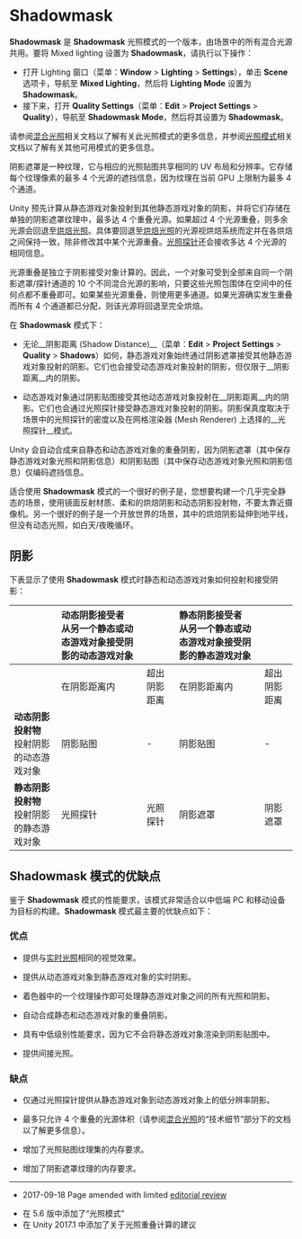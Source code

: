 # Shadowmask

__Shadowmask__ 是 __Shadowmask__ 光照模式的一个版本，由场景中的所有混合光源共用。要将 Mixed lighting 设置为 __Shadowmask__，请执行以下操作：

* 打开 Lighting 窗口（菜单：__Window__ > __Lighting__ > __Settings__），单击 __Scene__ 选项卡，导航至 __Mixed Lighting__，然后将 __Lighting Mode__ 设置为 __Shadowmask__。
* 接下来，打开 __Quality Settings__（菜单：__Edit__ > __Project Settings__ > __Quality__），导航至 __Shadowmask Mode__，然后将其设置为 __Shadowmask__。

请参阅[混合光照](LightMode-Mixed.html)相关文档以了解有关此光照模式的更多信息，并参阅[光照模式](LightModes.html)相关文档以了解有关其他可用模式的更多信息。

阴影遮罩是一种纹理，它与相应的光照贴图共享相同的 UV 布局和分辨率。它存储每个纹理像素的最多 4 个光源的遮挡信息，因为纹理在当前 GPU 上限制为最多 4 个通道。

Unity 预先计算从静态游戏对象投射到其他静态游戏对象的阴影，并将它们存储在单独的阴影遮罩纹理中，最多达 4 个重叠光源。如果超过 4 个光源重叠，则多余光源会回退至[烘焙光照](LightMode-Baked.html)。具体要回退至[烘焙光照](LightMode-Baked.html)的光源视烘焙系统而定并在各烘焙之间保持一致，除非修改其中某个光源重叠。[光照探针](LightProbes.html)还会接收多达 4 个光源的相同信息。

光源重叠是独立于阴影接受对象计算的。因此，一个对象可受到全部来自同一个阴影遮罩/探针通道的 10 个不同混合光源的影响，只要这些光照包围体在空间中的任何点都不重叠即可。如果某些光源重叠，则使用更多通道。如果光源确实发生重叠而所有 4 个通道都已分配，则该光源将回退至完全烘焙。

在 __Shadowmask__ 模式下：

* 无论__阴影距离 (Shadow Distance)__（菜单：__Edit__ > __Project Settings__ > __Quality__ > __Shadows__）如何，静态游戏对象始终通过阴影遮罩接受其他静态游戏对象投射的阴影。它们也会接受动态游戏对象投射的阴影，但仅限于__阴影距离__内的阴影。

* 动态游戏对象通过阴影贴图接受其他动态游戏对象投射在__阴影距离__内的阴影。它们也会通过光照探针接受静态游戏对象投射的阴影。阴影保真度取决于场景中的光照探针的密度以及在网格渲染器 (Mesh Renderer) 上选择的__光照探针__模式。

Unity 会自动合成来自静态和动态游戏对象的重叠阴影，因为阴影遮罩（其中保存静态游戏对象光照和阴影信息）和阴影贴图（其中保存动态游戏对象光照和阴影信息）仅编码遮挡信息。

适合使用 __Shadowmask__ 模式的一个很好的例子是，您想要构建一个几乎完全静态的场景，使用镜面反射材质、柔和的烘焙阴影和动态阴影投射物，不要太靠近摄像机。另一个很好的例子是一个开放世界的场景，其中的烘焙阴影延伸到地平线，但没有动态光照，如白天/夜晚循环。

## 阴影

下表显示了使用 __Shadowmask__ 模式时静态和动态游戏对象如何投射和接受阴影：

| | __动态阴影接受者__<br/>从另一个静态或动态游戏对象接受阴影的动态游戏对象 |  | __静态阴影接受者__<br/>从另一个静态或动态游戏对象接受阴影的静态游戏对象||
|:---|:---|:---|:---|:---| 
| | 在阴影距离内 | 超出阴影距离 | 在阴影距离内 | 超出阴影距离 |
| __动态阴影投射物__<br/>投射阴影的动态游戏对象| 阴影贴图 | - | 阴影贴图 | - |
| __静态阴影投射物__<br/>投射阴影的静态游戏对象| 光照探针 | 光照探针 | 阴影遮罩 | 阴影遮罩 |

## Shadowmask 模式的优缺点

鉴于 __Shadowmask__ 模式的性能要求，该模式非常适合以中低端 PC 和移动设备为目标的构建。__Shadowmask__ 模式最主要的优缺点如下：

### 优点

* 提供与[实时光照](LightMode-Realtime.html)相同的视觉效果。

* 提供从动态游戏对象到静态游戏对象的实时阴影。

* 着色器中的一个纹理操作即可处理静态游戏对象之间的所有光照和阴影。

* 自动合成静态和动态游戏对象的重叠阴影。

* 具有中低级别性能要求，因为它不会将静态游戏对象渲染到阴影贴图中。

* 提供间接光照。

### 缺点

* 仅通过光照探针提供从静态游戏对象到动态游戏对象上的低分辨率阴影。

* 最多只允许 4 个重叠的光源体积（请参阅[混合光照](LightMode-Mixed.html)的“技术细节”部分下的文档以了解更多信息）。

* 增加了光照贴图纹理集的内存要求。

* 增加了阴影遮罩纹理的内存要求。

---

* <span class="page-edit"> 2017-09-18  Page amended with limited [editorial review](DocumentationEditorialReview.html)
</span>

* <span class="page-history">在 5.6 版中添加了“光照模式”</span>
* <span class="page-history">在 Unity 2017.1 中添加了关于光照重叠计算的建议</span>
